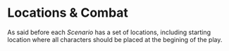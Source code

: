 # Locations & Combat

As said before each *Scenario* has a set of locations, including starting location where all characters should be placed at the begining of the play.